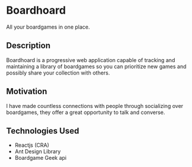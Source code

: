 # Boardhoard
All your boardgames in one place.

## Description
Boardhoard is a progressive web application capable of tracking and maintaining a library of boardgames so you can prioritize new games and possibly share your collection with others.

## Motivation
I have made countless connections with people through socializing over boardgames, they offer a great opportunity to talk and converse.

## Technologies Used
- Reactjs (CRA)
- Ant Design Library
- Boardgame Geek api

